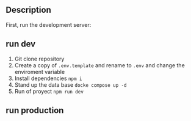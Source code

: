 ## Description 

First, run the development server:

## run dev

1. Git clone repository
2. Create a copy of ```.env.template``` and rename to ```.env``` and change the enviroment variable
3. Install dependencies ```npm i```
4. Stand up the data base ```docke compose up -d```
5. Run of proyect ```npm run dev```


## run production